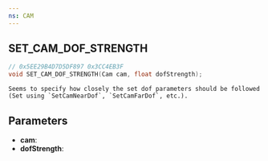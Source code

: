 ```yaml
---
ns: CAM
---
```

## SET_CAM_DOF_STRENGTH

```c
// 0x5EE29B4D7D5DF897 0x3CC4EB3F
void SET_CAM_DOF_STRENGTH(Cam cam, float dofStrength);
```

```
Seems to specify how closely the set dof parameters should be followed (Set using `SetCamNearDof`, `SetCamFarDof`, etc.).
```

## Parameters
* **cam**: 
* **dofStrength**: 

